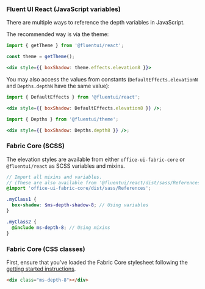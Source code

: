 ### Fluent UI React (JavaScript variables)

There are multiple ways to reference the depth variables in JavaScript.

The recommended way is via the theme:

```jsx
import { getTheme } from '@fluentui/react';

const theme = getTheme();

<div style={{ boxShadow: theme.effects.elevation8 }}>
```

You may also access the values from constants (`DefaultEffects.elevationN` and `Depths.depthN` have the same value):

```jsx
import { DefaultEffects } from '@fluentui/react';

<div style={{ boxShadow: DefaultEffects.elevation8 }} />;
```

```jsx
import { Depths } from '@fluentui/theme';

<div style={{ boxShadow: Depths.depth8 }} />;
```

### Fabric Core (SCSS)

The elevation styles are available from either `office-ui-fabric-core` or `@fluentui/react` as SCSS variables and mixins.

```scss
// Import all mixins and variables.
// (These are also available from '@fluentui/react/dist/sass/References'.)
@import 'office-ui-fabric-core/dist/sass/References';

.myClass1 {
  box-shadow: $ms-depth-shadow-8; // Using variables
}

.myClass2 {
  @include ms-depth-8; // Using mixins
}
```

### Fabric Core (CSS classes)

First, ensure that you've loaded the Fabric Core stylesheet following the [getting started instructions](#/get-started/web#fabric-core).

```html
<div class="ms-depth-8"></div>
```
